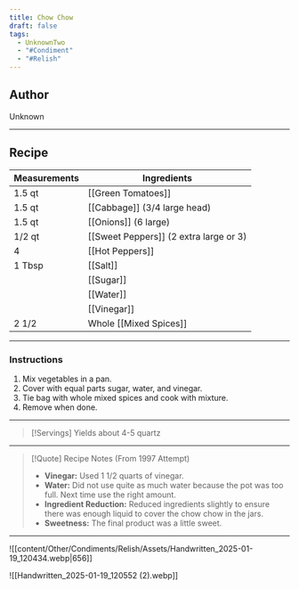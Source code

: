 ```yaml
---
title: Chow Chow
draft: false
tags:
  - UnknownTwo
  - "#Condiment"
  - "#Relish"
---
```

## Author
Unknown
___
## Recipe

| Measurements | Ingredients               |
| :----------- | ------------------------- |
|1.5 qt|[[Green Tomatoes]]|
|1.5 qt|[[Cabbage]] (3/4 large head)|
|1.5 qt|[[Onions]] (6 large)|
|1/2 qt|[[Sweet Peppers]] (2 extra large or 3)|
|4|[[Hot Peppers]]|
|1 Tbsp|[[Salt]]|
||[[Sugar]]|
||[[Water]]|
||[[Vinegar]]|
|2 1/2|Whole [[Mixed Spices]]|
___
### Instructions
1. Mix vegetables in a pan.
2. Cover with equal parts sugar, water, and vinegar.
3. Tie bag with whole mixed spices and cook with mixture.
4. Remove when done.
___

>[!Servings]
>Yields about 4-5 quartz

___

>[!Quote] Recipe Notes (From 1997 Attempt)
>- **Vinegar:** Used 1 1/2 quarts of vinegar.
>- **Water:** Did not use quite as much water because the pot was too full. Next time use the right amount.
>- **Ingredient Reduction:** Reduced ingredients slightly to ensure there was enough liquid to cover the chow chow in the jars.
>- **Sweetness:** The final product was a little sweet.

___
![[content/Other/Condiments/Relish/Assets/Handwritten_2025-01-19_120434.webp|656]]

![[Handwritten_2025-01-19_120552 (2).webp]]